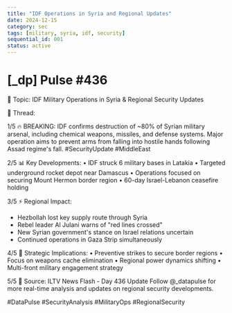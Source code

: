 ```yaml
---
title: "IDF Operations in Syria and Regional Updates"
date: 2024-12-15
category: sec
tags: [military, syria, idf, security]
sequential_id: 001
status: active
---
```


# [_dp] Pulse #436
📍 Topic: IDF Military Operations in Syria & Regional Security Updates

🧵 Thread:

1/5 🔥 BREAKING: IDF confirms destruction of ~80% of Syrian military arsenal, including chemical weapons, missiles, and defense systems. Major operation aims to prevent arms from falling into hostile hands following Assad regime's fall. #SecurityUpdate #MiddleEast

2/5 📊 Key Developments:
• IDF struck 6 military bases in Latakia
• Targeted underground rocket depot near Damascus
• Operations focused on securing Mount Hermon border region
• 60-day Israel-Lebanon ceasefire holding

3/5 ⚡️ Regional Impact:
- Hezbollah lost key supply route through Syria
- Rebel leader Al Julani warns of "red lines crossed"
- New Syrian government's stance on Israel relations uncertain
- Continued operations in Gaza Strip simultaneously

4/5 🎯 Strategic Implications:
• Preventive strikes to secure border regions
• Focus on weapons cache elimination
• Regional power dynamics shifting
• Multi-front military engagement strategy

5/5 🔗 Source: ILTV News Flash - Day 436 Update
Follow @_datapulse for more real-time analysis and updates on regional security developments.

#DataPulse #SecurityAnalysis #MilitaryOps #RegionalSecurity